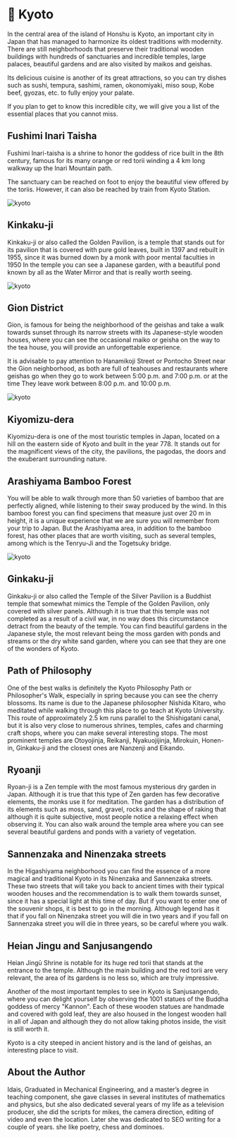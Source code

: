 # 🏯 Kyoto

In the central area of the island of Honshu is Kyoto, an important city in Japan that has managed to harmonize its oldest traditions with modernity. There are still neighborhoods that preserve their traditional wooden buildings with hundreds of sanctuaries and incredible temples, large palaces, beautiful gardens and are also visited by maikos and geishas.

Its delicious cuisine is another of its great attractions, so you can try dishes such as sushi, tempura, sashimi, ramen, okonomiyaki, miso soup, Kobe beef, gyozas, etc. to fully enjoy your palate.

If you plan to get to know this incredible city, we will give you a list of the essential places that you cannot miss.

## Fushimi Inari Taisha

Fushimi Inari-taisha is a shrine to honor the goddess of rice built in the 8th century, famous for its many orange or red torii winding a 4 km long walkway up the Inari Mountain path.

The sanctuary can be reached on foot to enjoy the beautiful view offered by the toriis. However, it can also be reached by train from Kyoto Station.

![kyoto](_static/images/kyoto/kyoto-1.jpeg)

## Kinkaku-ji

Kinkaku-ji or also called the Golden Pavilion, is a temple that stands out for its pavilion that is covered with pure gold leaves, built in 1397 and rebuilt in 1955, since it was burned down by a monk with poor mental faculties in 1950 In the temple you can see a Japanese garden, with a beautiful pond known by all as the Water Mirror and that is really worth seeing.

![kyoto](_static/images/kyoto/kyoto-2.jpeg)

## Gion District

Gion, is famous for being the neighborhood of the geishas and take a walk towards sunset through its narrow streets with its Japanese-style wooden houses, where you can see the occasional maiko or geisha on the way to the tea house, you will provide an unforgettable experience.

It is advisable to pay attention to Hanamikoji Street or Pontocho Street near the Gion neighborhood, as both are full of teahouses and restaurants where geishas go when they go to work between 5:00 p.m. and 7:00 p.m. or at the time They leave work between 8:00 p.m. and 10:00 p.m.

![kyoto](_static/images/kyoto/kyoto-3.jpeg)

## Kiyomizu-dera

Kiyomizu-dera is one of the most touristic temples in Japan, located on a hill on the eastern side of Kyoto and built in the year 778. It stands out for the magnificent views of the city, the pavilions, the pagodas, the doors and the exuberant surrounding nature.

## Arashiyama Bamboo Forest

You will be able to walk through more than 50 varieties of bamboo that are perfectly aligned, while listening to their sway produced by the wind. In this bamboo forest you can find specimens that measure just over 20 m in height, it is a unique experience that we are sure you will remember from your trip to Japan. But the Arashiyama area, in addition to the bamboo forest, has other places that are worth visiting, such as several temples, among which is the Tenryu-Ji and the Togetsuky bridge.

![kyoto](_static/images/kyoto/kyoto-4.jpeg)

## Ginkaku-ji

Ginkaku-ji or also called the Temple of the Silver Pavilion is a Buddhist temple that somewhat mimics the Temple of the Golden Pavilion, only covered with silver panels. Although it is true that this temple was not completed as a result of a civil war, in no way does this circumstance detract from the beauty of the temple. You can find beautiful gardens in the Japanese style, the most relevant being the moss garden with ponds and streams or the dry white sand garden, where you can see that they are one of the wonders of Kyoto.

## Path of Philosophy

One of the best walks is definitely the Kyoto Philosophy Path or Philosopher's Walk, especially in spring because you can see the cherry blossoms. Its name is due to the Japanese philosopher Nishida Kitaro, who meditated while walking through this place to go teach at Kyoto University. This route of approximately 2.5 km runs parallel to the Shishigatani canal, but it is also very close to numerous shrines, temples, cafes and charming craft shops, where you can make several interesting stops. The most prominent temples are Otoyojinja, Reikanji, Nyakuojijinja, Mirokuin, Honen-in, Ginkaku-ji and the closest ones are Nanzenji and Eikando.

## Ryoanji

Ryoan-ji is a Zen temple with the most famous mysterious dry garden in Japan. Although it is true that this type of Zen garden has few decorative elements, the monks use it for meditation. The garden has a distribution of its elements such as moss, sand, gravel, rocks and the shape of raking that although it is quite subjective, most people notice a relaxing effect when observing it. You can also walk around the temple area where you can see several beautiful gardens and ponds with a variety of vegetation.

## Sannenzaka and Ninenzaka streets

In the Higashiyama neighborhood you can find the essence of a more magical and traditional Kyoto in its Ninenzaka and Sannenzaka streets. These two streets that will take you back to ancient times with their typical wooden houses and the recommendation is to walk them towards sunset, since it has a special light at this time of day. But if you want to enter one of the souvenir shops, it is best to go in the morning. Although legend has it that if you fall on Ninenzaka street you will die in two years and if you fall on Sannenzaka street you will die in three years, so be careful where you walk.

## Heian Jingu and Sanjusangendo

Heian Jingū Shrine is notable for its huge red torii that stands at the entrance to the temple. Although the main building and the red torii are very relevant, the area of its gardens is no less so, which are truly impressive.

Another of the most important temples to see in Kyoto is Sanjusangendo, where you can delight yourself by observing the 1001 statues of the Buddha goddess of mercy "Kannon". Each of these wooden statues are handmade and covered with gold leaf, they are also housed in the longest wooden hall in all of Japan and although they do not allow taking photos inside, the visit is still worth it.

Kyoto is a city steeped in ancient history and is the land of geishas, an interesting place to visit.

## About the Author

Idais, Graduated in Mechanical Engineering, and a master’s degree in teaching component, she gave classes in several institutes of mathematics and physics, but she also dedicated several years of my life as a television producer, she did the scripts for mikes, the camera direction, editing of video and even the location. Later she was dedicated to SEO writing for a couple of years. she like poetry, chess and dominoes.
